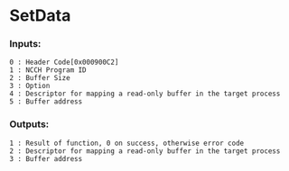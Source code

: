 # SetData

### Inputs:
    0 : Header Code[0x000900C2]
    1 : NCCH Program ID
    2 : Buffer Size
    3 : Option
    4 : Descriptor for mapping a read-only buffer in the target process
    5 : Buffer address
### Outputs:
    1 : Result of function, 0 on success, otherwise error code
    2 : Descriptor for mapping a read-only buffer in the target process
    3 : Buffer address